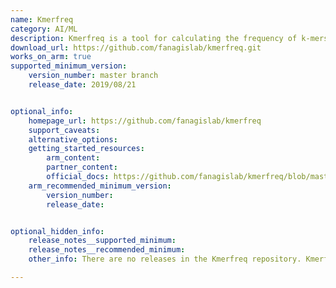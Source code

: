 ```yaml
---
name: Kmerfreq
category: AI/ML
description: Kmerfreq is a tool for calculating the frequency of k-mers (subsequences of length k) in a sequence of biological data.
download_url: https://github.com/fanagislab/kmerfreq.git
works_on_arm: true
supported_minimum_version: 
    version_number: master branch
    release_date: 2019/08/21


optional_info:
    homepage_url: https://github.com/fanagislab/kmerfreq
    support_caveats:
    alternative_options: 
    getting_started_resources:
        arm_content: 
        partner_content: 
        official_docs: https://github.com/fanagislab/kmerfreq/blob/master/ReadMe.txt
    arm_recommended_minimum_version:
        version_number:
        release_date:


optional_hidden_info:
    release_notes__supported_minimum: 
    release_notes__recommended_minimum:
    other_info: There are no releases in the Kmerfreq repository. Kmerfreq was tested by cloning the repository and following the steps mentioned in the [README.md](https://github.com/fanagislab/kmerfreq/blob/master/ReadMe.txt).

---
```

